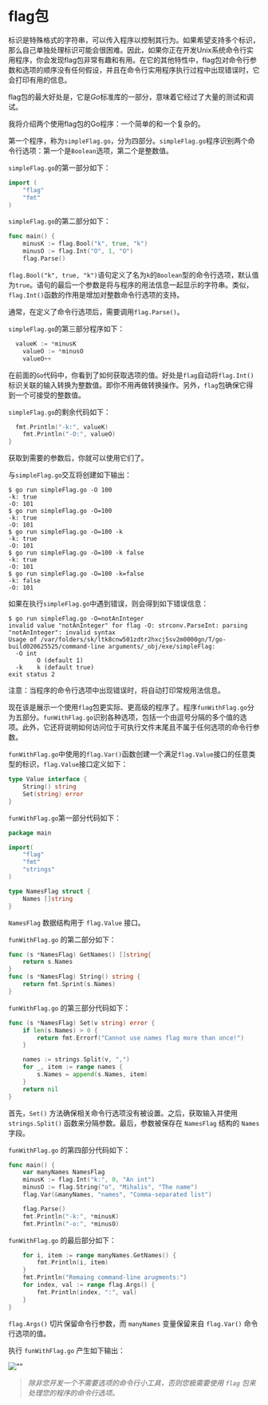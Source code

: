 
# **flag包**

标识是特殊格式的字符串，可以传入程序以控制其行为。如果希望支持多个标识，那么自己单独处理标识可能会很困难。因此，如果你正在开发Unix系统命令行实用程序，你会发现flag包非常有趣和有用。在它的其他特性中，flag包对命令行参数和选项的顺序没有任何假设，并且在命令行实用程序执行过程中出现错误时，它会打印有用的信息。

flag包的最大好处是，它是*Go*标准库的一部分，意味着它经过了大量的测试和调试。

我将介绍两个使用flag包的Go程序：一个简单的和一个复杂的。

第一个程序，称为`simpleFlag.go`，分为四部分。`simpleFlag.go`程序识别两个命令行选项：第一个是`Boolean`选项，第二个是整数值。

`simpleFlag.go`的第一部分如下：

```go
import (
	"flag"
	"fmt"
)
```

`simpleFlag.go`的第二部分如下：

```go
func main() {
	minusK := flag.Bool("k", true, "k")
	minusO := flag.Int("O", 1, "O")
	flag.Parse()
```

`flag.Bool("k", true, "k")`语句定义了名为`k`的`Boolean`型的命令行选项，默认值为`true`。语句的最后一个参数是将与程序的用法信息一起显示的字符串。类似，`flag.Int()`函数的作用是增加对整数命令行选项的支持。

通常，在定义了命令行选项后，需要调用`flag.Parse()`。

`simpleFlag.go`的第三部分程序如下：

```go
  valueK := *minusK
	valueO := *minusO
	valueO++
```

在前面的`Go`代码中，你看到了如何获取选项的值。好处是`flag`自动将`flag.Int() `标识关联的输入转换为整数值。即你不用再做转换操作。另外，`flag`包确保它得到一个可接受的整数值。

`simpleFlag.go`的剩余代码如下：

```go
  fmt.Println("-k:", valueK)
	fmt.Println("-O:", valueO)
}
```

获取到需要的参数后，你就可以使用它们了。

与`simpleFlag.go`交互将创建如下输出：

```shell
$ go run simpleFlag.go -O 100
-k: true
-O: 101
$ go run simpleFlag.go -O=100
-k: true
-O: 101
$ go run simpleFlag.go -O=100 -k
-k: true
-O: 101
$ go run simpleFlag.go -O=100 -k false
-k: true
-O: 101
$ go run simpleFlag.go -O=100 -k=false
-k: false
-O: 101
```

如果在执行`simpleFlag.go`中遇到错误，则会得到如下错误信息：

```shell
$ go run simpleFlag.go -O=notAnInteger
invalid value "notAnInteger" for flag -O: strconv.ParseInt: parsing "notAnInteger": invalid syntax
Usage of /var/folders/sk/ltk8cnw501zdtr2hxcj5sv2m0000gn/T/go-build020625525/command-line arguments/_obj/exe/simpleFlag:
  -O int
        O (default 1)
  -k    k (default true)
exit status 2
```

注意：当程序的命令行选项中出现错误时，将自动打印常规用法信息。

现在该是展示一个使用`flag`包更实际、更高级的程序了。程序`funWithFlag.go`分为五部分。`funWithFlag.go`识别各种选项，包括一个由逗号分隔的多个值的选项。此外，它还将说明如何访问位于可执行文件末尾且不属于任何选项的命令行参数。

`funWithFlag.go`中使用的`flag.Var()`函数创建一个满足`flag.Value`接口的任意类型的标识，`flag.Value`接口定义如下：

```go
type Value interface {
	String() string
	Set(string) error
}
```

`funWithFlag.go`第一部分代码如下：

```go
package main

import(
    "flag"
    "fmt"
    "strings"
)

type NamesFlag struct {
    Names []string
}
```

`NamesFlag` 数据结构用于 `flag.Value` 接口。

`funWithFlag.go` 的第二部分如下：

```go
func (s *NamesFlag) GetNames() []string{
    return s.Names
}
func (s *NamesFlag) String() string {
    return fmt.Sprint(s.Names)
}
```

`funWithFlag.go` 的第三部分代码如下：

```go
func (s *NamesFlag) Set(v string) error {
    if len(s.Names) > 0 {
        return fmt.Errorf("Cannot use names flag more than once!")
    }

    names := strings.Split(v, ",")
    for _, item := range names {
        s.Names = append(s.Names, item)
    }
    return nil
}
```

首先，`Set()` 方法确保相关命令行选项没有被设置。之后，获取输入并使用 `strings.Split()` 函数来分隔参数。最后，参数被保存在 `NamesFlag` 结构的 `Names` 字段。

`funWithFlag.go` 的第四部分代码如下：

```go
func main() {
    var manyNames NamesFlag
    minusK := flag.Int("k:", 0, "An int")
    minusO := flag.String("o", "Mihalis", "The name")
    flag.Var(&manyNames, "names", "Comma-separated list")

    flag.Parse()
    fmt.Println("-k:", *minusK)
    fmt.Println("-o:", *minusO)
```

`funWithFlag.go` 的最后部分如下：

```go
    for i, item := range manyNames.GetNames() {
        fmt.Println(i, item)
    }
    fmt.Println("Remaing command-line arugments:")
    for index, val := range flag.Args() {
        fmt.Println(index, ":", val)
    }
}
```

`flag.Args()` 切片保留命令行参数，而 `manyNames` 变量保留来自 `flag.Var()` 命令行选项的值。

执行 `funWithFlag.go` 产生如下输出：

![""](https://github.com/hantmac/Mastering_Go_ZH_CN/tree/master/images/chapter8/8.2.jpg)

> *除非您开发一个不需要选项的命令行小工具，否则您极需要使用 `flag` 包来处理您的程序的命令行选项。*

